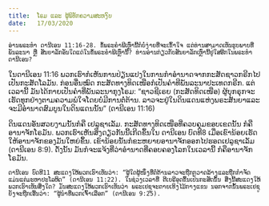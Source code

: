 ```yaml
---
title:  ໂຣມ ແລະ ຜູ້ພິທັກຄວາມສະຫງົບ
date:   17/03/2020
---
```


`ອ່ານພຣະທຳ ດານີເອນ 11:16-28. ຂໍ້ພຣະຄໍາພີເຫຼົ່ານີ້ກໍບໍ່ງ່າຍທີ່ຈະເຂົ້າໃຈ ແຕ່ທ່ານສາມາດເຫັນຮູບພາບທີ່ພັນລະນາ ຫຼື ສັນຍາລັກອັນໃດແດ່ໃນຂໍ້ພຣະຄຳພີເຫຼົ່ານີ້? ທ່ານອ່ານກ່ຽວກັບສັນຍາລັກເຫຼົ່ານີ້ຢູ່ໃສອີກໃນພຣະທຳດານີເອນ?`

ໃນດານີເອນ 11:16 ພວກເຮົາກໍເຫັນການປ່ຽນແປງໃນການກຳອຳນາດຈາກກະສັດຊາວກຣີກໄປເປັນກະສັດໂລມັນ. ກ່ອນອື່ນໝົດ ກະສັດທາງທິດເໜືອກໍເປັນຄຳທີພັນລະນາປະເທດກຣີກ. ແຕ່ເວລານີ້ ມັນໄດ້ກາຍເປັນຄຳທີ່ພັນລະນາກຸງໂຣມ: “ຊາວຊີເຣຍ (ກະສັດທິດເໜືອ) ຜູ້ບຸກຣຸກຈະເຮັດທຸກຢ່າງຕາມຄວາມພໍໃຈໂດຍບໍ່ມີການຕໍ່ຕ້ານ. ລາວຈະຢູ່ໃນດິນແດນແຫ່ງພຣະສັນຍາແລະຈະມີອຳນາດສົມບູນໃນດິນແດນນັ້ນ” (ດານີເອນ 11:16)

ດິນແດນອັນສວຍງາມນັ້ນກໍຄື ເຢລູຊາເລັມ. ກະສັດທາງທິດເໜືອທີ່ຄວບຄຸມຂອບເຂດນັ້ນ ກໍຄືອານາຈັກໂຣມັນ. ພວກເຮົາເຫັນສິ່ງດຽວກັນນີ້ເກີດຂຶ້ນໃນ ດານີເອນ ບົດທີ8 ເມື່ອເຂົານ້ອຍເຮັດໃຫ້ອານາຈັກຂອງມັນໃຫຍ່ຂຶ້ນ. ເຂົານ້ອຍນັ້ນກໍຂະຫຍາຍອານາຈັກອອກໄປຮອດເຢລູຊາເລັມ (ດານີເອນ 8:9). ດັ່ງນັ້ນ ມັນກໍຈະແຈ້ງທີ່ວ່າອຳນາດທີ່ຄອບຄອງໂລກໃນເວລານີ້ ກໍຄືອານາຈັກໂຣມັນ.

`ດານີເອນ ບົດທີ11 ສະແດງໃຫ້ພວກເຮົາເຫັນວ່າ: “ຜູ້ໃດຜູ້ໜຶ່ງທີ່ຕໍ່ຕ້ານລາວຈະຖືກກວາດລ້າງແລະຖືກກຳຈັດ ແມ່ນແຕ່ມະຫາປະໂລຫິດ” (ດານີເອນ 11:22). ໃນຊ່ວງເວລາທີ່ ຕີເບຣີອຸດຂຶ້ນເປັນກະສັດນັ້ນ ສິ່ງນີ້ສະແດງໃຫ້ພວກເຮົາເຫັນສິ່ງໃດ? ມັນສະແດງໃຫ້ພວກເຮົາເຫັນວ່າ ພຣະເຢຊູຈະຕາຍເທິງໄມ້ກາງແຂນ ນອກຈາກນັ້ນພຣະເຢຊູຍັງຈະຖືກເອີ້ນວ່າ: “ຜູ້ນຳທີ່ພວກເຈົ້າເລືອກ” (ດານີເອນ 9:25).`